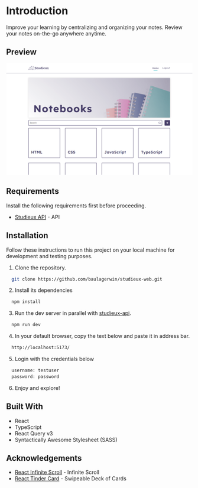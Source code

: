 # Introduction

Improve your learning by centralizing and organizing your notes. Review your notes on-the-go anywhere anytime.

## Preview

![Studieux Web](studieux-web.PNG)

## Requirements

Install the following requirements first before proceeding.

- [Studieux API](https://github.com/baulagerwin/studieux-api) - API

## Installation

Follow these instructions to run this project on your local machine for development and testing purposes.

1. Clone the repository.

```bash
  git clone https://github.com/baulagerwin/studieux-web.git
```

2. Install its dependencies

```bash
  npm install
```

3. Run the dev server in parallel with [studieux-api](https://github.com/baulagerwin/studieux-api).

```bash
  npm run dev
```

4. In your default browser, copy the text below and paste it in address bar.

```bash
  http://localhost:5173/
```

5. Login with the credentials below

```bash
  username: testuser
  password: password
```

6. Enjoy and explore!

## Built With

- React
- TypeScript
- React Query v3
- Syntactically Awesome Stylesheet (SASS)

## Acknowledgements

- [React Infinite Scroll](https://github.com/ankeetmaini/react-infinite-scroll-component#readme) - Infinite Scroll
- [React Tinder Card](https://github.com/3DJakob/react-tinder-card) - Swipeable Deck of Cards
